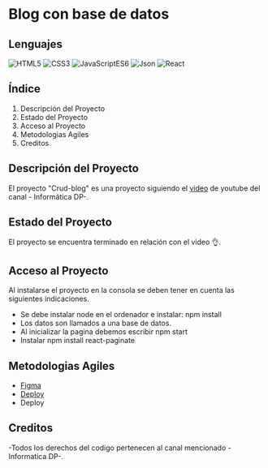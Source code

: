 # Blog con base de datos



## Lenguajes
![HTML5](https://img.shields.io/badge/HTML-5-green) 
![CSS3](https://img.shields.io/badge/CSS-3-blue) 
![JavaScriptES6](https://img.shields.io/badge/JavaScript-ES6-orange) 
![Json](https://img.shields.io/badge/Json-purple)
![React](https://img.shields.io/badge/React-%20%230088CC)


## Índice
1. Descripción del Proyecto
2. Estado del Proyecto
3. Acceso al Proyecto
4. Metodologias Agiles
5. Creditos

## Descripción del Proyecto
El proyecto "Crud-blog" es una proyecto siguiendo el [video](https://www.youtube.com/watch?v=nqu9Zt68J_M) de youtube del canal - Informática DP-.

## Estado del Proyecto
El proyecto se encuentra terminado en relación con el video 👌.


## Acceso al Proyecto
Al instalarse el proyecto en la consola se deben tener en cuenta las siguientes indicaciones. <br>
- Se debe instalar node en el ordenador e instalar: npm install
- Los datos son llamados a una base de datos.
- Al inicializar la pagina debemos escribir npm start
- Instalar npm install react-paginate



## Metodologias Agiles

- <a href="#"> Figma </a> </br>
- <a href="#">Deploy</a> </br>
- Deploy

## Creditos
-Todos los derechos del codigo pertenecen al canal mencionado - Informatica DP-.
